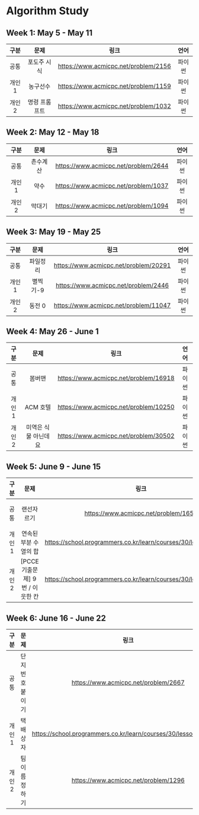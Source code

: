 # Algorithm Study

## Week 1: May 5 - May 11

| **구분** | **문제**  |                **링크**                | **언어** |
|:------:|:-------:|:------------------------------------:|:------:|
|공통| 포도주 시식  |https://www.acmicpc.net/problem/2156|  파이썬   |
|개인1|  농구선수   |https://www.acmicpc.net/problem/1159|  파이썬   |
|개인2| 명령 프롬프트 |https://www.acmicpc.net/problem/1032|  파이썬   |

## Week 2: May 12 - May 18

| **구분** | **문제**  |                **링크**                | **언어** |
|:------:|:-------:|:------------------------------------:|:------:|
|공통|  촌수계산   |https://www.acmicpc.net/problem/2644|  파이썬   |
|개인1|   약수    |https://www.acmicpc.net/problem/1037|  파이썬   |
|개인2| 막대기 |https://www.acmicpc.net/problem/1094|  파이썬   |

## Week 3: May 19 - May 25

| **구분** | **문제** |                **링크**                | **언어** |
|:------:|:------:|:------------------------------------:|:------:|
|공통|  파일정리  |https://www.acmicpc.net/problem/20291|  파이썬   |
|개인1| 별찍기-9  |https://www.acmicpc.net/problem/2446|  파이썬   |
|개인2|  동전 0  |https://www.acmicpc.net/problem/11047|  파이썬   |

## Week 4: May 26 - June 1

| **구분** |   **문제**    |                **링크**                 | **언어** |
|:------:|:-----------:|:-------------------------------------:|:------:|
|공통|     봄버맨     |https://www.acmicpc.net/problem/16918  |  파이썬   |
|개인1|   ACM 호텔    | https://www.acmicpc.net/problem/10250 |  파이썬   |
|개인2| 미역은 식물 아닌데요 | https://www.acmicpc.net/problem/30502 |  파이썬   |

## Week 5: June 9 - June 15

| **구분** |        **문제**        |                              **링크**                              | **언어** |
|:------:|:--------------------:|:----------------------------------------------------------------:|:------:|
|공통|        랜선자르기         |               https://www.acmicpc.net/problem/1654               |  파이썬   |
|개인1|     연속된 부분 수열의 합     | https://school.programmers.co.kr/learn/courses/30/lessons/178870 |  파이썬   |
|개인2|[PCCE 기출문제] 9번 / 이웃한 칸|https://school.programmers.co.kr/learn/courses/30/lessons/250125|  파이썬   |

## Week 6: June 16 - June 22

| **구분** |  **문제**  |                             **링크**                              | **언어** |
|:------:|:--------:|:---------------------------------------------------------------:|:------:|
|공통| 단지번호 붙이기 |     https://www.acmicpc.net/problem/2667  |  파이썬   |
|개인1|   택배상자   |https://school.programmers.co.kr/learn/courses/30/lessons/131704 |  파이썬   |
|개인2| 팀 이름 정하기 |              https://www.acmicpc.net/problem/1296               |  파이썬   |